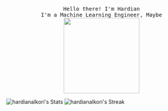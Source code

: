 <p align="center">
  <br>
  <samp>
    Hello there! I'm Hardian
    <br>I'm a Machine Learning Engineer, Maybe<br>
</samp>
  
  <img src="https://media.tenor.com/zGIMaKCYD-EAAAAi/happy.gif" width="200"/>
</p>

![hardianalkori's Stats](https://github-readme-stats.vercel.app/api?username=hardianalkori&theme=omni&show_icons=true&hide_border=true&count_private=true)
![hardianalkori's Streak](https://github-readme-streak-stats.herokuapp.com/?user=hardianalkori&theme=omni&hide_border=true)

